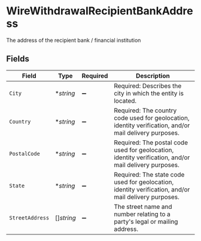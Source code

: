 # WireWithdrawalRecipientBankAddress

The address of the recipient bank / financial institution


## Fields

| Field                                                                                                  | Type                                                                                                   | Required                                                                                               | Description                                                                                            |
| ------------------------------------------------------------------------------------------------------ | ------------------------------------------------------------------------------------------------------ | ------------------------------------------------------------------------------------------------------ | ------------------------------------------------------------------------------------------------------ |
| `City`                                                                                                 | **string*                                                                                              | :heavy_minus_sign:                                                                                     | Required: Describes the city in which the entity is located.                                           |
| `Country`                                                                                              | **string*                                                                                              | :heavy_minus_sign:                                                                                     | Required: The country code used for geolocation, identity verification, and/or mail delivery purposes. |
| `PostalCode`                                                                                           | **string*                                                                                              | :heavy_minus_sign:                                                                                     | Required: The postal code used for geolocation, identity verification, and/or mail delivery purposes.  |
| `State`                                                                                                | **string*                                                                                              | :heavy_minus_sign:                                                                                     | Required: The state code used for geolocation, identity verification, and/or mail delivery purposes.   |
| `StreetAddress`                                                                                        | []*string*                                                                                             | :heavy_minus_sign:                                                                                     | The street name and number relating to a party's legal or mailing address.                             |